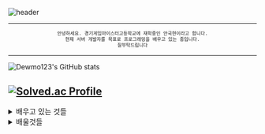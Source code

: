 ![header](https://capsule-render.vercel.app/api?type=waving&color=timeGradient&text=Welcome%20to%20Dewmo123's%20GitHub%20👋&animation=twinkling&fontSize=35&fontAlignY=40&fontAlign=70&height=250)

---
<center>

<span style="font-size:80%">

```sh
안녕하세요. 경기게임마이스터고등학교에 재학중인 안국현이라고 합니다.
현재 서버 개발자를 목표로 프로그래밍을 배우고 있는 중입니다.
잘부탁드립니다
```

</span>
</center>


---
![Dewmo123's GitHub stats](https://github-readme-stats.vercel.app/api?username=Dewmo123&show_icons=true&theme=radical)

[![Solved.ac Profile](http://mazassumnida.wtf/api/v2/generate_badge?boj=dewmo123)](https://solved.ac/dewmo123/)
---

<span style="font-size:105%">

<details>
<summary>
배우고 있는 것들
</summary>
   <br>

![C++](	https://img.shields.io/badge/C%2B%2B-00599C?style=for-the-badge&logo=c%2B%2B&logoColor=whitee) ![C#](	https://img.shields.io/badge/C%23-239120?style=for-the-badge&logo=c-sharp&logoColor=white) ![unity](	https://img.shields.io/badge/Unity-100000?style=for-the-badge&logo=unity&logoColor=white)

</details>
<details>
<summary>
배울것들
</summary>
   <br>
  
![unreal](	https://img.shields.io/badge/unrealengine-%23313131.svg?style=for-the-badge&logo=unrealengine&logoColor=white) ![Python](		https://img.shields.io/badge/Python-14354C?style=for-the-badge&logo=python&logoColor=white)

</details>
</span>
